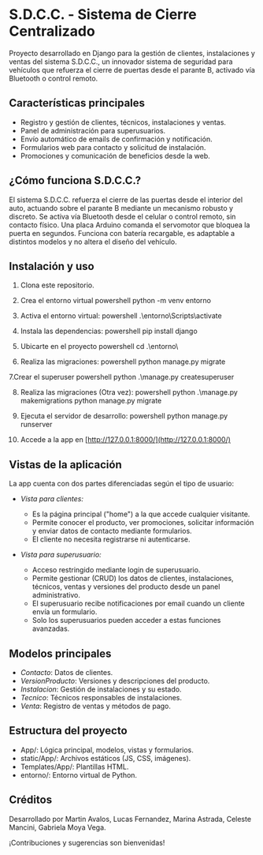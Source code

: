 # S.D.C.C. - Sistema de Cierre Centralizado

Proyecto desarrollado en Django para la gestión de clientes, instalaciones y ventas del sistema S.D.C.C., un innovador sistema de seguridad para vehículos que refuerza el cierre de puertas desde el parante B, activado vía Bluetooth o control remoto.

## Características principales
- Registro y gestión de clientes, técnicos, instalaciones y ventas.
- Panel de administración para superusuarios.
- Envío automático de emails de confirmación y notificación.
- Formularios web para contacto y solicitud de instalación.
- Promociones y comunicación de beneficios desde la web.

## ¿Cómo funciona S.D.C.C.?
El sistema S.D.C.C. refuerza el cierre de las puertas desde el interior del auto, actuando sobre el parante B mediante un mecanismo robusto y discreto. Se activa vía Bluetooth desde el celular o control remoto, sin contacto físico. Una placa Arduino comanda el servomotor que bloquea la puerta en segundos. Funciona con batería recargable, es adaptable a distintos modelos y no altera el diseño del vehículo.

## Instalación y uso
1. Clona este repositorio.

2. Crea el entorno virtual
   powershell
   python -m venv entorno
   
3. Activa el entorno virtual:
   powershell
   .\entorno\Scripts\activate
   
4. Instala las dependencias:
   powershell
   pip install django

5. Ubicarte en el proyecto
   powershell
   cd .\entorno\
   
6. Realiza las migraciones:
   powershell
   python manage.py migrate

7.Crear el superuser
  powershell
  python .\manage.py createsuperuser

8. Realiza las migraciones (Otra vez):
   powershell
   python .\manage.py makemigrations
   python manage.py migrate
   
9. Ejecuta el servidor de desarrollo:
   powershell
   python manage.py runserver
   
10. Accede a la app en [http://127.0.0.1:8000/](http://127.0.0.1:8000/)

## Vistas de la aplicación

La app cuenta con dos partes diferenciadas según el tipo de usuario:

- *Vista para clientes:*
  - Es la página principal ("home") a la que accede cualquier visitante.
  - Permite conocer el producto, ver promociones, solicitar información y enviar datos de contacto mediante formularios.
  - El cliente no necesita registrarse ni autenticarse.

- *Vista para superusuario:*
  - Acceso restringido mediante login de superusuario.
  - Permite gestionar (CRUD) los datos de clientes, instalaciones, técnicos, ventas y versiones del producto desde un panel administrativo.
  - El superusuario recibe notificaciones por email cuando un cliente envía un formulario.
  - Solo los superusuarios pueden acceder a estas funciones avanzadas.

## Modelos principales
- *Contacto*: Datos de clientes.
- *VersionProducto*: Versiones y descripciones del producto.
- *Instalacion*: Gestión de instalaciones y su estado.
- *Tecnico*: Técnicos responsables de instalaciones.
- *Venta*: Registro de ventas y métodos de pago.

## Estructura del proyecto
- App/: Lógica principal, modelos, vistas y formularios.
- static/App/: Archivos estáticos (JS, CSS, imágenes).
- Templates/App/: Plantillas HTML.
- entorno/: Entorno virtual de Python.

## Créditos
Desarrollado por Martin Avalos, Lucas Fernandez, Marina Astrada, Celeste Mancini, Gabriela Moya Vega.


¡Contribuciones y sugerencias son bienvenidas!
